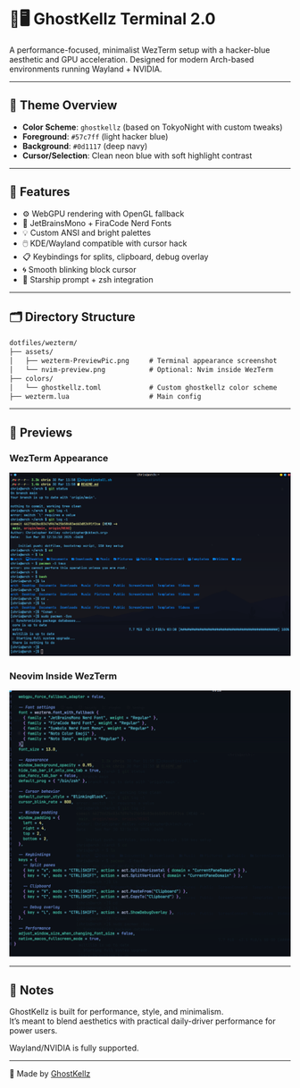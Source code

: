 # 👻🖥️ GhostKellz Terminal 2.0

A performance-focused, minimalist WezTerm setup with a hacker-blue aesthetic and GPU acceleration. Designed for modern Arch-based environments running Wayland + NVIDIA.

---

## 🎨 Theme Overview

- **Color Scheme**: `ghostkellz` (based on TokyoNight with custom tweaks)
- **Foreground**: `#57c7ff` (light hacker blue)
- **Background**: `#0d1117` (deep navy)
- **Cursor/Selection**: Clean neon blue with soft highlight contrast

---

## 🧠 Features

- ⚙️ WebGPU rendering with OpenGL fallback
- 🧠 JetBrainsMono + FiraCode Nerd Fonts
- 💡 Custom ANSI and bright palettes
- 🖱️ KDE/Wayland compatible with cursor hack
- 📋 Keybindings for splits, clipboard, debug overlay
- 🌀 Smooth blinking block cursor
- 🧬 Starship prompt + zsh integration

---

## 🗂️ Directory Structure

```
dotfiles/wezterm/
├── assets/
│   ├── wezterm-PreviewPic.png     # Terminal appearance screenshot
│   └── nvim-preview.png           # Optional: Nvim inside WezTerm
├── colors/
│   └── ghostkellz.toml            # Custom ghostkellz color scheme
├── wezterm.lua                    # Main config
```

---

## 📸 Previews

### WezTerm Appearance
![WezTerm Preview](./assets/wezterm-PreviewPic.png)

### Neovim Inside WezTerm
![Neovim Preview](./assets/nvim-preview.png)

---

## 💬 Notes

GhostKellz is built for performance, style, and minimalism.  
It’s meant to blend aesthetics with practical daily-driver performance for power users.

Wayland/NVIDIA is fully supported.

---

👻 Made by [GhostKellz](https://github.com/ghostkellz)


